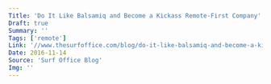 ```yaml
---
Title: 'Do It Like Balsamiq and Become a Kickass Remote-First Company'
Draft: true
Summary: ''
Tags: ['remote']
Link: '//www.thesurfoffice.com/blog/do-it-like-balsamiq-and-become-a-kickass-remote-first-company/'
Date: 2016-11-14
Source: 'Surf Office Blog'
Img: ''
---
```

